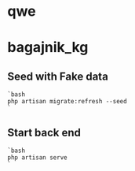 # qwe
# bagajnik_kg
## Seed with Fake data
    `bash
    php artisan migrate:refresh --seed
    `
## Start back end 
    `bash
    php artisan serve
    `
